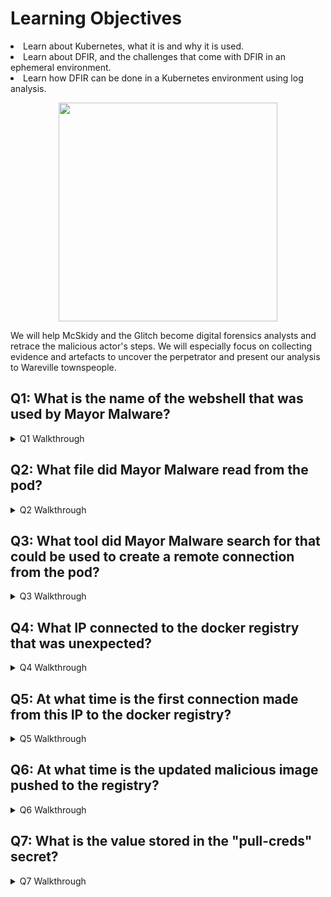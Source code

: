 <h1>Learning Objectives</h1>
<li>Learn about Kubernetes, what it is and why it is used.</li>
<li>Learn about DFIR, and the challenges that come with DFIR in an ephemeral environment.</li>
<li>Learn how DFIR can be done in a Kubernetes environment using log analysis.</li>
  
  
<p align="center"><img src="https://github.com/user-attachments/assets/90574c54-d6fe-4fed-aa65-5b2f0212a7ca" width="350"></p>

<p>We will help McSkidy and the Glitch become digital forensics analysts and retrace the malicious actor's steps. We will especially focus on collecting evidence and artefacts to uncover the perpetrator and present our analysis to Wareville townspeople.</p>


<p><h2>Q1: What is the name of the webshell that was used by Mayor Malware?</h2></p>

<details>
  <summary>Q1 Walkthrough</summary>
    <p>Spin up a Kubernetes cluster and verify all the pods are running</p>
      <img src="https://github.com/user-attachments/assets/ab2419d1-d486-4f60-aa8f-465d4cfe41cb"/>
    <p>Connect to the pod of the compromised web application and search for any suspicious logs</p>
      <img src="https://github.com/user-attachments/assets/fa845508-0c66-4037-80be-142672ea2064"/>
  
 <details> 
  <summary>Q1 Answer</summary>
    <p><b>shelly.php</b></p>
      <img src="https://github.com/user-attachments/assets/f9877333-d291-4880-8521-877cc488d394"/></details>
</details>


<p><h2>Q2: What file did Mayor Malware read from the pod?</h2></p>

<details>
  <summary>Q2 Walkthrough</summary>
    <p>Navigate to the backup directory at /home/ubuntu/dfir_artefacts</p>
      <img src="https://github.com/user-attachments/assets/eff67614-dbbc-4b83-bc2d-43b27b1b91f9"/>
    <p>Search for command within the pod_apache2_access log that displays the contents of a file</p>
      <img src="https://github.com/user-attachments/assets/6e21e18c-4cdf-4ebc-ae87-762be3a91f47"/>

<details>
  <summary>Q2 Answer</summary>
    <p><b>db.php</b></p>
      <p><img src="https://github.com/user-attachments/assets/f729fc05-7b75-4932-8891-7db1397aaaf8"></p></details>
  </details>


<p><h2>Q3: What tool did Mayor Malware search for that could be used to create a remote connection from the pod?</h2></p>

<details>
  <summary>Q3 Walkthrough</summary>
    <p>Search for any suspicious activity within the pod_apache2_access log</p>
      <img src="https://github.com/user-attachments/assets/6e21e18c-4cdf-4ebc-ae87-762be3a91f47"/>

<details>
  <summary>Q3 Answer</summary>
    <p><b>nc</b></p>
      <p><img src="https://github.com/user-attachments/assets/8f00a014-e080-466f-840c-12479daa9db7"></p></details>
  </details>


<p><h2>Q4: What IP connected to the docker registry that was unexpected?</h2></p>

<details>
  <summary>Q4 Walkthrough</summary>
    <p>Use the following command to filter for lines containing the word HEAD and extracting the first word from each line to isolate the IP addresses in the file</p>
      <img src="https://github.com/user-attachments/assets/253625d5-9c56-4375-a585-f976227c0e5e"/>
 
  <details> 
    <summary>Q4 Answer</summary>
     <p><b>10.10.130.253</b>
      <p><img src="https://github.com/user-attachments/assets/3097074b-5e78-47bd-8749-d320c9a71a1c"/></details>
</details>


<p><h2>Q5: At what time is the first connection made from this IP to the docker registry?</h2></p>

<details>
  <summary>Q5 Walkthrough</summary>
    <p>Use following command to filter for every log containing the suspicious IP address</p>
      <img src="https://github.com/user-attachments/assets/15cf2235-de78-43e8-b950-0b48e551926a"/>

 <details> 
  <summary>Q5 Answer</summary>
   <p><b>29/Oct/2024:10:06:33 +0000</b>
    <p><img src="https://github.com/user-attachments/assets/c90bf630-5446-460c-82f4-62d9dcfe6732"/></details>
</details>


<p><h2>Q6: At what time is the updated malicious image pushed to the registry?</h2></p>

<details>
  <summary>Q6 Walkthrough</summary>
    <p>Use the following command to filter for every log containing the suspicious IP where a new image was pushed</p>
      <img src="https://github.com/user-attachments/assets/0b6097af-c5c2-4218-b825-b04b931f963a"/>

  <details> 
  <summary>Q6 Answer</summary>
   <p><b>29/Oct/2024:12:34:28 +0000</b>
    <p><img src="https://github.com/user-attachments/assets/36bb6e8e-a1ed-4c5a-aa78-ca545addba15"/></details>
</details>


<p><h2>Q7: What is the value stored in the "pull-creds" secret?</h2></p>

<details>
  <summary>Q7 Walkthrough</summary>
<p>Use the following command to retrieve the kubernetes secret from wareville container and decode it into plain text</p>
<p><img src="https://github.com/user-attachments/assets/8e4f77f4-1365-4e04-802f-3086b8328ca8"/> 

 <details> 
  <summary>Q7 Answer</summary>
   <p><b>{"auths":{"http://docker-registry.nicetown.loc:5000":{"username":"mr.nice","password":"Mr.N4ughty","auth":"bXIubmljZTpNci5ONHVnaHR5"}}}</b>
    <p><img src="https://github.com/user-attachments/assets/204cac09-9dc0-4305-a788-75b9121f6b1a"/></details>
</details>
